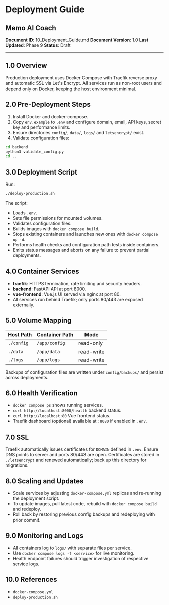 # Deployment Guide
## Memo AI Coach

**Document ID**: 10_Deployment_Guide.md
**Document Version**: 1.0
**Last Updated**: Phase 9
**Status**: Draft

---

## 1.0 Overview
Production deployment uses Docker Compose with Traefik reverse proxy and automatic SSL via Let's Encrypt.
All services run as non-root users and depend only on Docker, keeping the host environment minimal.

## 2.0 Pre-Deployment Steps
1. Install Docker and docker-compose.
2. Copy `env.example` to `.env` and configure domain, email, API keys, secret key and performance limits.
3. Ensure directories `config/`, `data/`, `logs/` and `letsencrypt/` exist.
4. Validate configuration files:
```bash
cd backend
python3 validate_config.py
cd ..
```

## 3.0 Deployment Script
Run:
```bash
./deploy-production.sh
```
The script:
- Loads `.env`.
- Sets file permissions for mounted volumes.
- Validates configuration files.
- Builds images with `docker compose build`.
- Stops existing containers and launches new ones with `docker compose up -d`.
- Performs health checks and configuration path tests inside containers.
- Emits status messages and aborts on any failure to prevent partial deployments.

## 4.0 Container Services
- **traefik**: HTTPS termination, rate limiting and security headers.
- **backend**: FastAPI API at port 8000.
- **vue-frontend**: Vue.js UI served via nginx at port 80.
- All services run behind Traefik; only ports 80/443 are exposed externally.

## 5.0 Volume Mapping
| Host Path | Container Path | Mode |
|-----------|----------------|------|
| `./config` | `/app/config` | read-only |
| `./data` | `/app/data` | read-write |
| `./logs` | `/app/logs` | read-write |
Backups of configuration files are written under `config/backups/` and persist across deployments.

## 6.0 Health Verification
- `docker compose ps` shows running services.
- `curl http://localhost:8000/health` backend status.
- `curl http://localhost:80` Vue frontend status.
- Traefik dashboard (optional) available at `:8080` if enabled in `.env`.

## 7.0 SSL
Traefik automatically issues certificates for `DOMAIN` defined in `.env`. Ensure DNS points to server and ports 80/443 are open.
Certificates are stored in `./letsencrypt` and renewed automatically; back up this directory for migrations.

## 8.0 Scaling and Updates
- Scale services by adjusting `docker-compose.yml` replicas and re-running the deployment script.
- To update images, pull latest code, rebuild with `docker compose build` and redeploy.
- Roll back by restoring previous config backups and redeploying with prior commit.

## 9.0 Monitoring and Logs
- All containers log to `logs/` with separate files per service.
- Use `docker compose logs -f <service>` for live monitoring.
- Health endpoint failures should trigger investigation of respective service logs.

## 10.0 References
- `docker-compose.yml`
- `deploy-production.sh`
